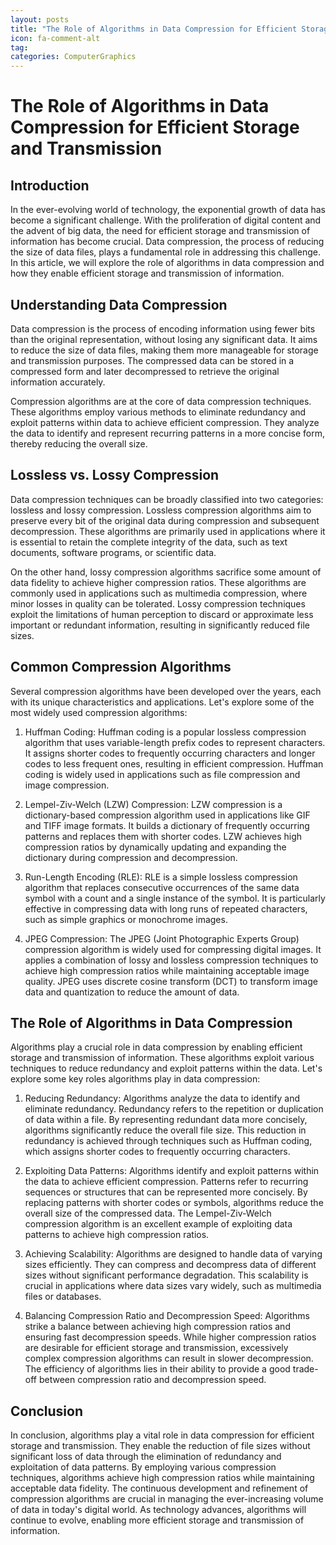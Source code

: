 ```yaml
---
layout: posts
title: "The Role of Algorithms in Data Compression for Efficient Storage and Transmission"
icon: fa-comment-alt
tag:      
categories: ComputerGraphics
---
```



# The Role of Algorithms in Data Compression for Efficient Storage and Transmission

## Introduction

In the ever-evolving world of technology, the exponential growth of data has become a significant challenge. With the proliferation of digital content and the advent of big data, the need for efficient storage and transmission of information has become crucial. Data compression, the process of reducing the size of data files, plays a fundamental role in addressing this challenge. In this article, we will explore the role of algorithms in data compression and how they enable efficient storage and transmission of information.

## Understanding Data Compression

Data compression is the process of encoding information using fewer bits than the original representation, without losing any significant data. It aims to reduce the size of data files, making them more manageable for storage and transmission purposes. The compressed data can be stored in a compressed form and later decompressed to retrieve the original information accurately.

Compression algorithms are at the core of data compression techniques. These algorithms employ various methods to eliminate redundancy and exploit patterns within data to achieve efficient compression. They analyze the data to identify and represent recurring patterns in a more concise form, thereby reducing the overall size.

## Lossless vs. Lossy Compression

Data compression techniques can be broadly classified into two categories: lossless and lossy compression. Lossless compression algorithms aim to preserve every bit of the original data during compression and subsequent decompression. These algorithms are primarily used in applications where it is essential to retain the complete integrity of the data, such as text documents, software programs, or scientific data.

On the other hand, lossy compression algorithms sacrifice some amount of data fidelity to achieve higher compression ratios. These algorithms are commonly used in applications such as multimedia compression, where minor losses in quality can be tolerated. Lossy compression techniques exploit the limitations of human perception to discard or approximate less important or redundant information, resulting in significantly reduced file sizes.

## Common Compression Algorithms

Several compression algorithms have been developed over the years, each with its unique characteristics and applications. Let's explore some of the most widely used compression algorithms:

1. Huffman Coding: Huffman coding is a popular lossless compression algorithm that uses variable-length prefix codes to represent characters. It assigns shorter codes to frequently occurring characters and longer codes to less frequent ones, resulting in efficient compression. Huffman coding is widely used in applications such as file compression and image compression.

2. Lempel-Ziv-Welch (LZW) Compression: LZW compression is a dictionary-based compression algorithm used in applications like GIF and TIFF image formats. It builds a dictionary of frequently occurring patterns and replaces them with shorter codes. LZW achieves high compression ratios by dynamically updating and expanding the dictionary during compression and decompression.

3. Run-Length Encoding (RLE): RLE is a simple lossless compression algorithm that replaces consecutive occurrences of the same data symbol with a count and a single instance of the symbol. It is particularly effective in compressing data with long runs of repeated characters, such as simple graphics or monochrome images.

4. JPEG Compression: The JPEG (Joint Photographic Experts Group) compression algorithm is widely used for compressing digital images. It applies a combination of lossy and lossless compression techniques to achieve high compression ratios while maintaining acceptable image quality. JPEG uses discrete cosine transform (DCT) to transform image data and quantization to reduce the amount of data.

## The Role of Algorithms in Data Compression

Algorithms play a crucial role in data compression by enabling efficient storage and transmission of information. These algorithms exploit various techniques to reduce redundancy and exploit patterns within the data. Let's explore some key roles algorithms play in data compression:

1. Reducing Redundancy: Algorithms analyze the data to identify and eliminate redundancy. Redundancy refers to the repetition or duplication of data within a file. By representing redundant data more concisely, algorithms significantly reduce the overall file size. This reduction in redundancy is achieved through techniques such as Huffman coding, which assigns shorter codes to frequently occurring characters.

2. Exploiting Data Patterns: Algorithms identify and exploit patterns within the data to achieve efficient compression. Patterns refer to recurring sequences or structures that can be represented more concisely. By replacing patterns with shorter codes or symbols, algorithms reduce the overall size of the compressed data. The Lempel-Ziv-Welch compression algorithm is an excellent example of exploiting data patterns to achieve high compression ratios.

3. Achieving Scalability: Algorithms are designed to handle data of varying sizes efficiently. They can compress and decompress data of different sizes without significant performance degradation. This scalability is crucial in applications where data sizes vary widely, such as multimedia files or databases.

4. Balancing Compression Ratio and Decompression Speed: Algorithms strike a balance between achieving high compression ratios and ensuring fast decompression speeds. While higher compression ratios are desirable for efficient storage and transmission, excessively complex compression algorithms can result in slower decompression. The efficiency of algorithms lies in their ability to provide a good trade-off between compression ratio and decompression speed.

## Conclusion

In conclusion, algorithms play a vital role in data compression for efficient storage and transmission. They enable the reduction of file sizes without significant loss of data through the elimination of redundancy and exploitation of data patterns. By employing various compression techniques, algorithms achieve high compression ratios while maintaining acceptable data fidelity. The continuous development and refinement of compression algorithms are crucial in managing the ever-increasing volume of data in today's digital world. As technology advances, algorithms will continue to evolve, enabling more efficient storage and transmission of information.